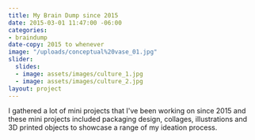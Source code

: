 ```yaml
---
title: My Brain Dump since 2015
date: 2015-03-01 11:47:00 -06:00
categories:
- braindump
date-copy: 2015 to whenever
image: "/uploads/conceptual%20vase_01.jpg"
slider:
  slides:
  - image: assets/images/culture_1.jpg
  - image: assets/images/culture_2.jpg
layout: project
---
```


I gathered a lot of mini projects that I've been working on since 2015 and these mini projects included packaging design, collages, illustrations and 3D printed objects to showcase a range of my ideation process. 